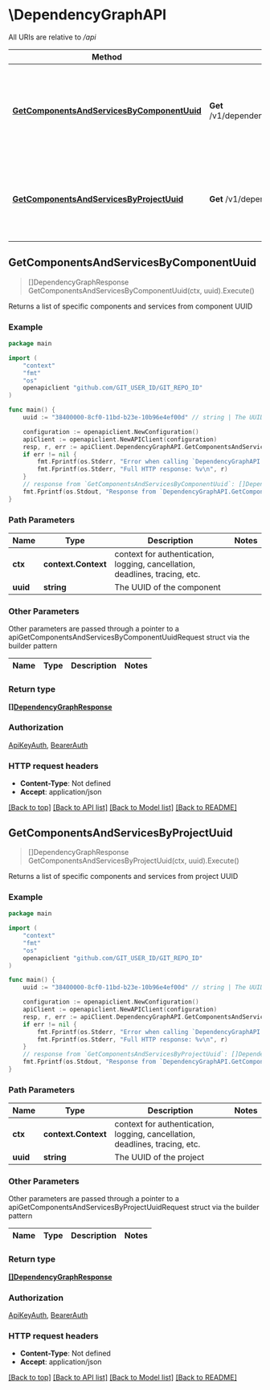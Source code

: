 # \DependencyGraphAPI

All URIs are relative to */api*

Method | HTTP request | Description
------------- | ------------- | -------------
[**GetComponentsAndServicesByComponentUuid**](DependencyGraphAPI.md#GetComponentsAndServicesByComponentUuid) | **Get** /v1/dependencyGraph/component/{uuid}/directDependencies | Returns a list of specific components and services from component UUID
[**GetComponentsAndServicesByProjectUuid**](DependencyGraphAPI.md#GetComponentsAndServicesByProjectUuid) | **Get** /v1/dependencyGraph/project/{uuid}/directDependencies | Returns a list of specific components and services from project UUID



## GetComponentsAndServicesByComponentUuid

> []DependencyGraphResponse GetComponentsAndServicesByComponentUuid(ctx, uuid).Execute()

Returns a list of specific components and services from component UUID



### Example

```go
package main

import (
	"context"
	"fmt"
	"os"
	openapiclient "github.com/GIT_USER_ID/GIT_REPO_ID"
)

func main() {
	uuid := "38400000-8cf0-11bd-b23e-10b96e4ef00d" // string | The UUID of the component

	configuration := openapiclient.NewConfiguration()
	apiClient := openapiclient.NewAPIClient(configuration)
	resp, r, err := apiClient.DependencyGraphAPI.GetComponentsAndServicesByComponentUuid(context.Background(), uuid).Execute()
	if err != nil {
		fmt.Fprintf(os.Stderr, "Error when calling `DependencyGraphAPI.GetComponentsAndServicesByComponentUuid``: %v\n", err)
		fmt.Fprintf(os.Stderr, "Full HTTP response: %v\n", r)
	}
	// response from `GetComponentsAndServicesByComponentUuid`: []DependencyGraphResponse
	fmt.Fprintf(os.Stdout, "Response from `DependencyGraphAPI.GetComponentsAndServicesByComponentUuid`: %v\n", resp)
}
```

### Path Parameters


Name | Type | Description  | Notes
------------- | ------------- | ------------- | -------------
**ctx** | **context.Context** | context for authentication, logging, cancellation, deadlines, tracing, etc.
**uuid** | **string** | The UUID of the component | 

### Other Parameters

Other parameters are passed through a pointer to a apiGetComponentsAndServicesByComponentUuidRequest struct via the builder pattern


Name | Type | Description  | Notes
------------- | ------------- | ------------- | -------------


### Return type

[**[]DependencyGraphResponse**](DependencyGraphResponse.md)

### Authorization

[ApiKeyAuth](../README.md#ApiKeyAuth), [BearerAuth](../README.md#BearerAuth)

### HTTP request headers

- **Content-Type**: Not defined
- **Accept**: application/json

[[Back to top]](#) [[Back to API list]](../README.md#documentation-for-api-endpoints)
[[Back to Model list]](../README.md#documentation-for-models)
[[Back to README]](../README.md)


## GetComponentsAndServicesByProjectUuid

> []DependencyGraphResponse GetComponentsAndServicesByProjectUuid(ctx, uuid).Execute()

Returns a list of specific components and services from project UUID



### Example

```go
package main

import (
	"context"
	"fmt"
	"os"
	openapiclient "github.com/GIT_USER_ID/GIT_REPO_ID"
)

func main() {
	uuid := "38400000-8cf0-11bd-b23e-10b96e4ef00d" // string | The UUID of the project

	configuration := openapiclient.NewConfiguration()
	apiClient := openapiclient.NewAPIClient(configuration)
	resp, r, err := apiClient.DependencyGraphAPI.GetComponentsAndServicesByProjectUuid(context.Background(), uuid).Execute()
	if err != nil {
		fmt.Fprintf(os.Stderr, "Error when calling `DependencyGraphAPI.GetComponentsAndServicesByProjectUuid``: %v\n", err)
		fmt.Fprintf(os.Stderr, "Full HTTP response: %v\n", r)
	}
	// response from `GetComponentsAndServicesByProjectUuid`: []DependencyGraphResponse
	fmt.Fprintf(os.Stdout, "Response from `DependencyGraphAPI.GetComponentsAndServicesByProjectUuid`: %v\n", resp)
}
```

### Path Parameters


Name | Type | Description  | Notes
------------- | ------------- | ------------- | -------------
**ctx** | **context.Context** | context for authentication, logging, cancellation, deadlines, tracing, etc.
**uuid** | **string** | The UUID of the project | 

### Other Parameters

Other parameters are passed through a pointer to a apiGetComponentsAndServicesByProjectUuidRequest struct via the builder pattern


Name | Type | Description  | Notes
------------- | ------------- | ------------- | -------------


### Return type

[**[]DependencyGraphResponse**](DependencyGraphResponse.md)

### Authorization

[ApiKeyAuth](../README.md#ApiKeyAuth), [BearerAuth](../README.md#BearerAuth)

### HTTP request headers

- **Content-Type**: Not defined
- **Accept**: application/json

[[Back to top]](#) [[Back to API list]](../README.md#documentation-for-api-endpoints)
[[Back to Model list]](../README.md#documentation-for-models)
[[Back to README]](../README.md)


